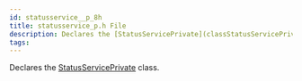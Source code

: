 ```yaml
---
id: statusservice__p_8h
title: statusservice_p.h File
description: Declares the [StatusServicePrivate](classStatusServicePrivate) class.
tags:
---
```

Declares the [StatusServicePrivate](classStatusServicePrivate) class.




